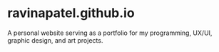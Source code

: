# ravinapatel.github.io
A personal website serving as a portfolio for my programming, UX/UI, graphic design, and art projects.
